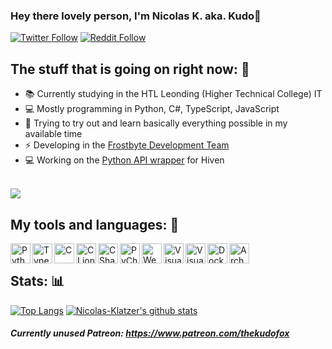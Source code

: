 
### Hey there lovely person, I'm Nicolas K. aka. Kudo👋

[![Twitter Follow](https://img.shields.io/twitter/follow/thekudofox?color=1DA1F2&logo=twitter&style=for-the-badge)](https://twitter.com/TheKudoFox)
[![Reddit Follow](https://img.shields.io/reddit/user-karma/combined/thekudofox?label=Follow%20u%2Fthekudofox&style=for-the-badge&logo=reddit)](https://reddit.com/u/thekudofox)
<br>
## The stuff that is going on right now: 📑
- 📚 Currently studying in the HTL Leonding (Higher Technical College) IT
- 💻 Mostly programming in Python, C#, TypeScript, JavaScript
- 🚀 Trying to try out and learn basically everything possible in my available time
- ⚡ Developing in the [Frostbyte Development Team](https://github.com/FrostbyteSpace) 
- 💻 Working on the [Python API wrapper](https://github.com/FrostbyteSpace/openhiven.py) for Hiven 
<br>
<a href="https://github.com/FrostbyteSpace/openhiven.py"><img src="https://github-readme-stats.vercel.app/api/pin/?username=FrostbyteSpace&theme=jolly&repo=OpenHiven.py&show_owner=true"></a>

## My tools and languages: 🔧

<img align="left" alt="Python" width="32px" src="https://upload.wikimedia.org/wikipedia/commons/thumb/c/c3/Python-logo-notext.svg/1024px-Python-logo-notext.svg.png" />
<img align="left" alt="TypeScript" width="32px" src="https://upload.wikimedia.org/wikipedia/commons/thumb/4/4c/Typescript_logo_2020.svg/512px-Typescript_logo_2020.svg.png" />
<img align="left" alt="C" width="32px" src="https://cdn.iconscout.com/icon/free/png-512/c-programming-569564.png">
<img align="left" alt="CLion" width="32px" src="https://resources.jetbrains.com/storage/products/clion/img/meta/clion_logo_300x300.png">
<img align="left" alt="CSharp" width="32px" src="https://seeklogo.com/images/C/c-sharp-c-logo-02F17714BA-seeklogo.com.png"/>
<img align="left" alt="PyCharm" width="32px" src="https://upload.wikimedia.org/wikipedia/commons/thumb/a/a1/PyCharm_Logo.svg/1200px-PyCharm_Logo.svg.png">
<img align="left" alt="WebStorm" width="32px" src="https://upload.wikimedia.org/wikipedia/commons/thumb/d/d7/WebStorm.png/1200px-WebStorm.png">
<img align="left" alt="Visual Studio Code" width="32px" src="https://www.kolowrat.at/wp-content/uploads/2019/11/1200px-Visual_Studio_Code_1.35_icon.svg_.png" />
<img align="left" alt="Visual Studio" width="32px" src="https://user-images.githubusercontent.com/61756091/110257267-67066f00-7f9d-11eb-9bd1-2f39789c9561.png">
<img align="left" alt="Docker" width="32px" src="https://www.docker.com/sites/default/files/d8/styles/role_icon/public/2019-07/vertical-logo-monochromatic.png" />
<img align="left" alt="ArchLinux" width="32px" src="https://upload.wikimedia.org/wikipedia/commons/thumb/a/a5/Archlinux-icon-crystal-64.svg/2000px-Archlinux-icon-crystal-64.svg.png" />
<br> 

## Stats: 📊
[![Top Langs](https://github-readme-stats.vercel.app/api/top-langs/?username=nicolas-klatzer&theme=jolly)](https://github.com/nicolas-klatzer/)
[![Nicolas-Klatzer's github stats](https://github-readme-stats.vercel.app/api?username=nicolas-klatzer&theme=jolly&layout=compact)](https://github.com/nicolas-klatzer/)
<br>

##### Currently unused Patreon: https://www.patreon.com/thekudofox
